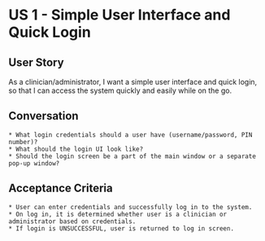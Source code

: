 US 1 - Simple User Interface and Quick Login
=======

User Story
---
As a clinician/administrator, I want a simple user interface and quick login, so that I can access
the system quickly and easily while on the go.


Conversation
----
	* What login credentials should a user have (username/password, PIN number)?
	* What should the login UI look like?
	* Should the login screen be a part of the main window or a separate pop-up window?

Acceptance Criteria
----
	* User can enter credentials and successfully log in to the system.
	* On log in, it is determined whether user is a clinician or administrator based on credentials.
	* If login is UNSUCCESSFUL, user is returned to log in screen.